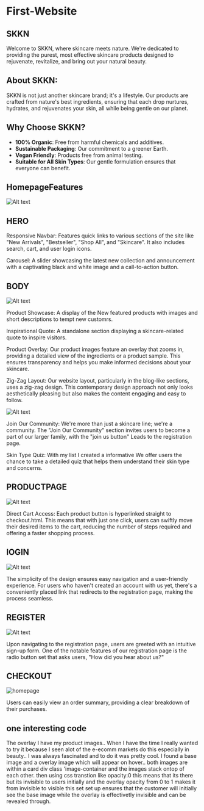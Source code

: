 # First-Website
## SKKN
Welcome to SKKN, where skincare meets nature. We're dedicated to providing the purest, most effective skincare products designed to rejuvenate, revitalize, and bring out your natural beauty.

## About SKKN:

SKKN is not just another skincare brand; it's a lifestyle. Our products are crafted from nature's best ingredients, ensuring that each drop nurtures, hydrates, and rejuvenates your skin, all while being gentle on our planet.

## Why Choose SKKN?

- **100% Organic**: Free from harmful chemicals and additives.
- **Sustainable Packaging**: Our commitment to a greener Earth.
- **Vegan Friendly**: Products free from animal testing.
- **Suitable for All Skin Types**: Our gentle formulation ensures that everyone can benefit.

## HomepageFeatures

![Alt text](images/readme1.PNG)


## HERO

Responsive Navbar: Features quick links to various sections of the site like "New Arrivals", "Bestseller", "Shop All", and "Skincare". It also includes search, cart, and user login icons.

Carousel: A slider showcasing the latest new collection and announcement with a captivating black and white image and a call-to-action button.

## BODY

![Alt text](images/readme2.PNG) 

Product Showcase: A display of the New featured products with images and short descriptions to tempt new customrs.

Inspirational Quote: A standalone section displaying a skincare-related quote to inspire visitors.

Product Overlay: Our product images feature an overlay that zooms in, providing a detailed view of the ingredients or a product sample. This ensures transparency and helps you make informed decisions about your skincare.


 Zig-Zag Layout: Our website layout, particularly in the blog-like sections, uses a zig-zag design. This contemporary design approach not only looks aesthetically pleasing but also makes the content engaging and easy to follow.

![Alt text](images/readme3.PNG)

Join Our Community: We're more than just a skincare line; we're a community. The "Join Our Community" section invites users to become a part of our larger family, with the "join us button" Leads to the registration page.

Skin Type Quiz: With my list I created a informative We offer users the chance to take a detailed quiz that helps them understand their skin type and concerns. 

## PRODUCTPAGE

![Alt text](images/readme4.PNG)

Direct Cart Access: Each product button is hyperlinked straight to checkout.html. This means that with just one click, users can swiftly move their desired items to the cart, reducing the number of steps required and offering a faster shopping process.

## lOGIN 

![Alt text](images/readme5.PNG)

 The simplicity of the design ensures easy navigation and a user-friendly experience. For users who haven't created an account with us yet, there's a conveniently placed link that redirects to the registration page, making the process seamless.

## REGISTER

![Alt text](images/readme6.PNG)

Upon navigating to the registration page, users are greeted with an intuitive sign-up form. One of the notable features of our registration page is the radio button set that asks users, "How did you hear about us?"

## CHECKOUT

![homepage](images/readme7.PNG)

Users can easily view an order summary, providing a clear breakdown of their purchases. 



## one interesting code

The overlay I have my product images.. When I have the time I really wanted to try it because I seen alot of the 
e-ecomm markets do this especially in beauty.. I was always fascinated and to do it was pretty cool.
I found a base image and a overlay image which will appear on hover.. both images are within a card div class 'image-container
and the images stack ontop of each other. then using css transtion like opacity:0 this means that its there but its invisible to users initially 
and the overlay opacity from 0 to 1 makes it from invisible to visible
this set set up ensures that the customer will initially see the base image while the overlay is effectivetly 
invisible and can be revealed through.





